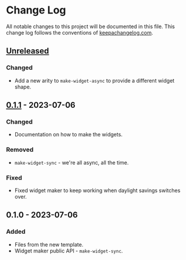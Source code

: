 # Change Log
All notable changes to this project will be documented in this file. This change log follows the conventions of [keepachangelog.com](http://keepachangelog.com/).

## [Unreleased]
### Changed
- Add a new arity to `make-widget-async` to provide a different widget shape.

## [0.1.1] - 2023-07-06
### Changed
- Documentation on how to make the widgets.

### Removed
- `make-widget-sync` - we're all async, all the time.

### Fixed
- Fixed widget maker to keep working when daylight savings switches over.

## 0.1.0 - 2023-07-06
### Added
- Files from the new template.
- Widget maker public API - `make-widget-sync`.

[Unreleased]: https://github.com/your-name/non_interactive_random_player1/compare/0.1.1...HEAD
[0.1.1]: https://github.com/your-name/non_interactive_random_player1/compare/0.1.0...0.1.1
